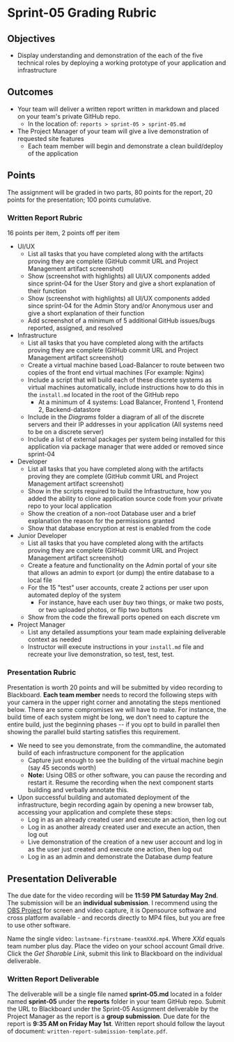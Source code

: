 # Sprint-05 Grading Rubric

## Objectives

- Display understanding and demonstration of the each of the five technical roles by deploying a working prototype of your application and infrastructure

## Outcomes

- Your team will deliver a written report written in markdown and placed on your team's private GitHub repo.
  - In the location of: ```reports > sprint-05 > sprint-05.md```
- The Project Manager of your team will give a live demonstration of requested site features
  - Each team member will begin and demonstrate a clean build/deploy of the application

## Points

The assignment will be graded in two parts, 80 points for the report, 20 points for the presentation; 100 points cumulative.

### Written Report Rubric

16 points per item, 2 points off per item

- UI/UX
  - List all tasks that you have completed along with the artifacts proving they are complete (GitHub commit URL and Project Management artifact screenshot)
  - Show (screenshot with highlights) all UI/UX components added since sprint-04 for the User Story and give a short explanation of their function
  - Show (screenshot with highlights) all UI/UX components added since sprint-04 for the Admin Story and/or Anonymous user and give a short explanation of their function
  - Add screenshot of a minimum of 5 additional GitHub issues/bugs reported, assigned, and resolved
- Infrastructure
  - List all tasks that you have completed along with the artifacts proving they are complete (GitHub commit URL and Project Management artifact screenshot)
  - Create a virtual machine based Load-Balancer to route between two copies of the front end virtual machines (For example: Nginx)
  - Include a script that will build each of these discrete systems as virtual machines automatically, include instructions how to do this in the ```install.md``` located in the root of the GitHub repo
    - At a minimum of 4 systems: Load Balancer, Frontend 1, Frontend 2, Backend-datastore
  - Include in the *Diagrams* folder a diagram of all of the discrete servers and their IP addresses in your application (All systems need to be on a discrete server)
  - Include a list of external packages per system being installed for this application via package manager that were added or removed since sprint-04
- Developer
  - List all tasks that you have completed along with the artifacts proving they are complete (GitHub commit URL and Project Management artifact screenshot)
  - Show in the scripts required to build the Infrastructure, how you added the ability to clone application source code from your private repo to your local application
  - Show the creation of a non-root Database user and a brief explanation the reason for the permissions granted
  - Show that database encryption at rest is enabled from the code
- Junior Developer
  - List all tasks that you have completed along with the artifacts proving they are complete (GitHub commit URL and Project Management artifact screenshot)
  - Create a feature and functionality on the Admin portal of your site that allows an admin to export (or dump) the entire database to a local file
  - For the 15 "test" user accounts, create 2 actions per user upon automated deploy of the system
    - For instance, have each user *buy* two things, or make two posts, or two uploaded photos, or flip two buttons
  - Show from the code the firewall ports opened on each discrete vm
- Project Manager
  - List any detailed assumptions your team made explaining deliverable context as needed
  - Instructor will execute instructions in your `install.md` file and recreate your live demonstration, so test, test, test.

### Presentation Rubric

Presentation is worth 20 points and will be submitted by video recording to Blackboard. **Each team member** needs to record the following steps with your camera in the upper right corner and annotating the steps mentioned below.  There are some compromises we will have to make. For instance, the build time of each system might be long, we don't need to capture the entire build, just the beginning phases -- if you opt to build in parallel then showing the parallel build starting satisfies this requirement.

- We need to see you demonstrate, from the commandline, the automated build of each infrastructure component for the application
  - Capture just enough to see the building of the virtual machine begin (say 45 seconds worth)
  - **Note:** Using OBS or other software, you can pause the recording and restart it.  Resume the recording when the next component starts building and verbally annotate this.  
- Upon successful building and automated deployment of the infrastructure, begin recording again by opening a new browser tab, accessing your application and complete these steps:
  - Log in as an already created user and execute an action, then log out
  - Log in as another already created user and execute an action, then log out
  - Live demonstration of the creation of a new user account and log in as the user just created and execute one action, then log out
  - Log in as an admin and demonstrate the Database dump feature

## Presentation Deliverable

The due date for the video recording will be **11:59 PM Saturday May 2nd**.  The submission will be an **individual submission**.  I recommend using the [OBS Project](https://obsproject.com/ "OBS Project website") for screen and video capture, it is Opensource software and cross platform available - and records directly to MP4 files, but you are free to use other software.

Name the single video: ```lastname-firstname-teamXXd.mp4```. Where *XXd* equals team number plus day. Place the video on your school account Gmail drive.  Click the *Get Sharable Link*, submit this link to Blackboard on the individual deliverable.

### Written Report Deliverable

The deliverable will be a single file named **sprint-05.md** located in a folder named **sprint-05** under the **reports** folder in your team GitHub repo.  Submit the URL to Blackboard under the Sprint-05 Assignment deliverable by the Project Manager as the report is a **group submission**.  Due date for the report is **9:35 AM on Friday May 1st**.  Written report should follow the layout of document: ```written-report-submission-template.pdf```.
